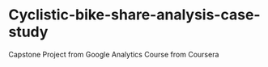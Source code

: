 # Cyclistic-bike-share-analysis-case-study
Capstone Project from Google Analytics Course from Coursera
